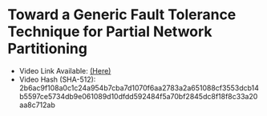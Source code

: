 # Toward a Generic Fault Tolerance Technique for Partial Network Partitioning

- Video Link Available: [(Here)](https://drive.google.com/file/d/1QIoBOv7ZGs6dokr9GVt_6pGlytWjx6gS/view?usp=sharing)
- Video Hash (SHA-512): 2b6ac9f108a0c1c24a954b7cba7d1070f6aa2783a2a651088cf3553dcb14b5597ce5734db9e061089d10dfdd592484f5a70bf2845dc8f18f8c33a20aa8c712ab
